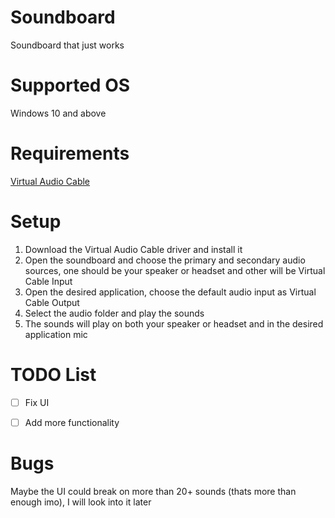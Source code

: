 # Soundboard
Soundboard that just works

# Supported OS
Windows 10 and above

# Requirements 
[Virtual Audio Cable](https://vb-audio.com/Cable/)

# Setup
1. Download the Virtual Audio Cable driver and install it
2. Open the soundboard and choose the primary and secondary audio sources, one should be your speaker or headset and other will be Virtual Cable Input
3. Open the desired application, choose the default audio input as Virtual Cable Output
4. Select the audio folder and play the sounds
5. The sounds will play on both your speaker or headset and in the desired application mic

# TODO List
- [ ] Fix UI
- [ ] Add more functionality
  

# Bugs
Maybe the UI could break on more than 20+ sounds (thats more than enough imo), I will look into it later

